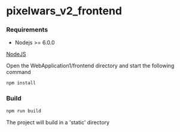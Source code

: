 ﻿# pixelwars_v2_frontend

### Requirements

* Nodejs >= 6.0.0

[NodeJS](https://nodejs.org/en/download/)

Open the WebApplication1/frontend directory and start the following command
```bash
npm install
```

### Build

```bash
npm run build
```

The project will build in a 'static' directory
